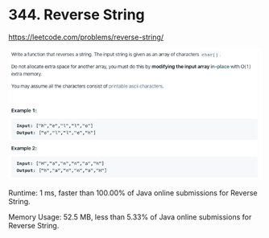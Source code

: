 # 344. Reverse String

https://leetcode.com/problems/reverse-string/

![image](image.png)

Runtime: 1 ms, faster than 100.00% of Java online submissions for Reverse String.

Memory Usage: 52.5 MB, less than 5.33% of Java online submissions for Reverse String.
